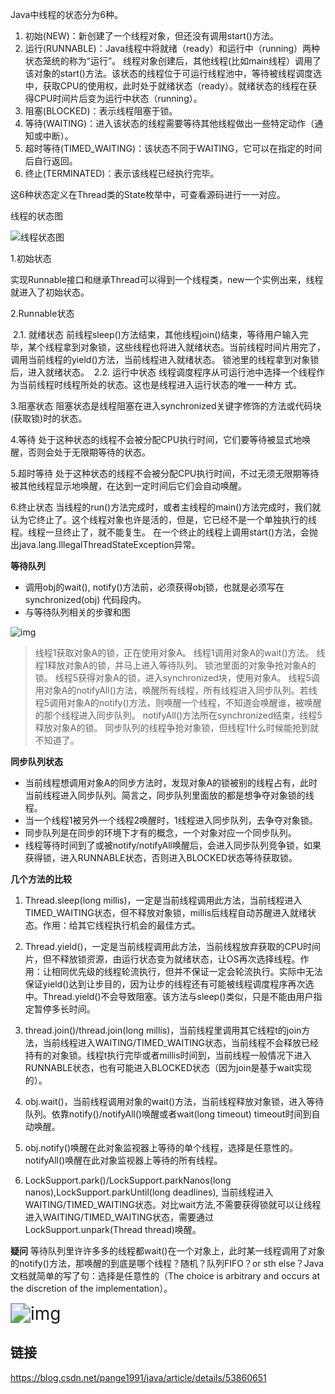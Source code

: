 Java中线程的状态分为6种。

1. 初始(NEW)：新创建了一个线程对象，但还没有调用start()方法。
2. 运行(RUNNABLE)：Java线程中将就绪（ready）和运行中（running）两种状态笼统的称为“运行”。
线程对象创建后，其他线程(比如main线程）调用了该对象的start()方法。该状态的线程位于可运行线程池中，等待被线程调度选中，获取CPU的使用权，此时处于就绪状态（ready）。就绪状态的线程在获得CPU时间片后变为运行中状态（running）。
3. 阻塞(BLOCKED)：表示线程阻塞于锁。
4. 等待(WAITING)：进入该状态的线程需要等待其他线程做出一些特定动作（通知或中断）。
5. 超时等待(TIMED_WAITING)：该状态不同于WAITING，它可以在指定的时间后自行返回。
6. 终止(TERMINATED)：表示该线程已经执行完毕。

这6种状态定义在Thread类的State枚举中，可查看源码进行一一对应。

线程的状态图     

![线程状态图](https://gitee.com/HKbxOIC/imgs/raw/master/PhDocs/concurrent/threadstate-detail.png)



1.初始状态 

  实现Runnable接口和继承Thread可以得到一个线程类，new一个实例出来，线程就进入了初始状态。

2.Runnable状态

​	2.1. 就绪状态
​	前线程sleep()方法结束，其他线程join()结束，等待用户输入完毕，某个线程拿到对象锁，这些线程也将进入就绪状态。
​	当前线程时间片用完了，调用当前线程的yield()方法，当前线程进入就绪状态。
​	锁池里的线程拿到对象锁后，进入就绪状态。
​	2.2. 运行中状态
​	线程调度程序从可运行池中选择一个线程作为当前线程时线程所处的状态。这也是线程进入运行状态的唯一一种方	式。

3.阻塞状态
阻塞状态是线程阻塞在进入synchronized关键字修饰的方法或代码块(获取锁)时的状态。

4.等待
处于这种状态的线程不会被分配CPU执行时间，它们要等待被显式地唤醒，否则会处于无限期等待的状态。

5.超时等待
处于这种状态的线程不会被分配CPU执行时间，不过无须无限期等待被其他线程显示地唤醒，在达到一定时间后它们会自动唤醒。

6.终止状态
当线程的run()方法完成时，或者主线程的main()方法完成时，我们就认为它终止了。这个线程对象也许是活的，但是，它已经不是一个单独执行的线程。线程一旦终止了，就不能复生。
在一个终止的线程上调用start()方法，会抛出java.lang.IllegalThreadStateException异常。



**等待队列**

*   调用obj的wait(), notify()方法前，必须获得obj锁，也就是必须写在synchronized(obj) 代码段内。
*   与等待队列相关的步骤和图

![img](https://gitee.com/HKbxOIC/imgs/raw/master/PhDocs/concurrent/object-waitqueue.png)

>   线程1获取对象A的锁，正在使用对象A。
>   线程1调用对象A的wait()方法。
>   线程1释放对象A的锁，并马上进入等待队列。
>   锁池里面的对象争抢对象A的锁。
>   线程5获得对象A的锁，进入synchronized块，使用对象A。
>   线程5调用对象A的notifyAll()方法，唤醒所有线程，所有线程进入同步队列。若线程5调用对象A的notify()方法，则唤醒一个线程，不知道会唤醒谁，被唤醒的那个线程进入同步队列。
>   notifyAll()方法所在synchronized结束，线程5释放对象A的锁。
>   同步队列的线程争抢对象锁，但线程1什么时候能抢到就不知道了。 



**同步队列状态**

*   当前线程想调用对象A的同步方法时，发现对象A的锁被别的线程占有，此时当前线程进入同步队列。简言之，同步队列里面放的都是想争夺对象锁的线程。
*   当一个线程1被另外一个线程2唤醒时，1线程进入同步队列，去争夺对象锁。
*   同步队列是在同步的环境下才有的概念，一个对象对应一个同步队列。
*   线程等待时间到了或被notify/notifyAll唤醒后，会进入同步队列竞争锁，如果获得锁，进入RUNNABLE状态，否则进入BLOCKED状态等待获取锁。



**几个方法的比较**

1.  Thread.sleep(long millis)，一定是当前线程调用此方法，当前线程进入TIMED_WAITING状态，但不释放对象锁，millis后线程自动苏醒进入就绪状态。作用：给其它线程执行机会的最佳方式。
    
2.  Thread.yield()，一定是当前线程调用此方法，当前线程放弃获取的CPU时间片，但不释放锁资源，由运行状态变为就绪状态，让OS再次选择线程。作用：让相同优先级的线程轮流执行，但并不保证一定会轮流执行。实际中无法保证yield()达到让步目的，因为让步的线程还有可能被线程调度程序再次选中。Thread.yield()不会导致阻塞。该方法与sleep()类似，只是不能由用户指定暂停多长时间。

3.  thread.join()/thread.join(long millis)，当前线程里调用其它线程t的join方法，当前线程进入WAITING/TIMED_WAITING状态，当前线程不会释放已经持有的对象锁。线程t执行完毕或者millis时间到，当前线程一般情况下进入RUNNABLE状态，也有可能进入BLOCKED状态（因为join是基于wait实现的）。

4.  obj.wait()，当前线程调用对象的wait()方法，当前线程释放对象锁，进入等待队列。依靠notify()/notifyAll()唤醒或者wait(long timeout) timeout时间到自动唤醒。

5.  obj.notify()唤醒在此对象监视器上等待的单个线程，选择是任意性的。notifyAll()唤醒在此对象监视器上等待的所有线程。

6.  LockSupport.park()/LockSupport.parkNanos(long nanos),LockSupport.parkUntil(long deadlines), 当前线程进入WAITING/TIMED_WAITING状态。对比wait方法,不需要获得锁就可以让线程进入WAITING/TIMED_WAITING状态，需要通过LockSupport.unpark(Thread thread)唤醒。

    

**疑问**
等待队列里许许多多的线程都wait()在一个对象上，此时某一线程调用了对象的notify()方法，那唤醒的到底是哪个线程？随机？队列FIFO？or sth else？Java文档就简单的写了句：选择是任意性的（The choice is arbitrary and occurs at the discretion of the implementation）。



<img src="https://gitee.com/HKbxOIC/imgs/raw/master/PhDocs/concurrent/threadstate-detail2.png" alt="img" style="zoom: 200%;" />

## 链接

https://blog.csdn.net/pange1991/java/article/details/53860651